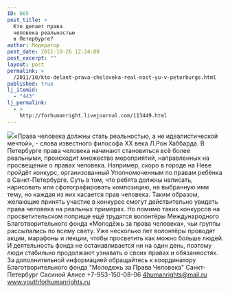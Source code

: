 ```yaml
---
ID: 665
post_title: >
  Кто делает права
  человека реальностью
  в Петербурге?
author: Модератор
post_date: 2011-10-26 12:24:00
post_excerpt: ""
layout: post
permalink: >
  /2011/10/kto-delaet-prava-cheloveka-real-nost-yu-v-peterburge.html
published: true
lj_itemid:
  - "443"
lj_permalink:
  - >
    http://forhumanright.livejournal.com/113449.html
---
```

<img src="http://cs5338.vk.com/u132145096/132409092/x_5b26039f.jpg" />«Права человека должны стать реальностью, а не идеалистической мечтой», - слова известного философа ХХ века Л.Рон Хаббарда. В Петербурге права человека начинают становиться всё более реальными, происходит множество мероприятий, направленных на просвещение о правах человека.
Например, скоро в городе на Неве пройдёт конкурс, организованный Уполномоченным по правам ребёнка в Санкт-Петербурге. Суть в том, что ребята должны написать, нарисовать или сфотографировать композицию, на выбранную ими тему, но каждая из них касается прав человека. Таким образом, желающие принять участие в конкурсе смогут  действительно увидеть права человека на реальных примерах. Но помимо таких конкурсов на просветительском поприще ещё трудятся волонтёры Международного Благотворительного фонда «Молодёжь за права человека», чьи группы рассыпались по всему свету. Уже несколько лет волонтёры проводят акции, марафоны и лекции, чтобы просветить как можно больше людей. И деятельность фонда не останавливается ни на один день, поэтому люди стабильно продолжают узнавать о своих правах и обязанностях.
За дополнительной информацией обращайтесь к координатору
Благотворительного фонда
"Молодежь за Права Человека" Санкт-Петербург 
Сасиной Алисе 
+7-953-150-08-06 
4humanrights@mail.ru
www.youthforhumanrights.ru